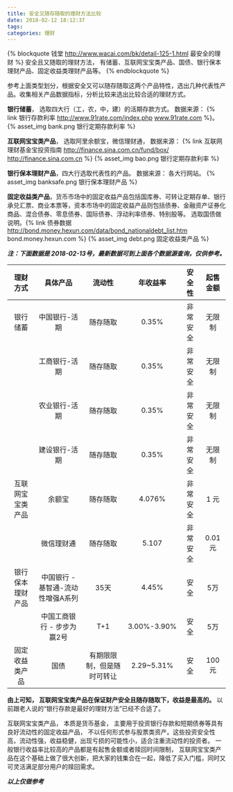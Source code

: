 ```yaml
---
title: 安全又随存随取的理财方法比较
date: 2018-02-12 18:12:37
tags:
categories: 理财
---
```

{% blockquote 钱堂  http://www.wacai.com/bk/detail-125-1.html
  最安全的理财 %}
安全且又随取的理财方法， 有储蓄、互联网宝宝类产品、国债、银行保本理财产品、固定收益类理财产品等。
{% endblockquote %}

参考上面类型划分，根据安全又可以随存随取这两个产品特性，选出几种代表性产品。收集相关产品数据指标，分析比较来选出比较合适的理财方式。
<!-- more -->

**银行储蓄**， 选取四大行（工，农，中，建）的活期存款方式。 数据来源： {% link 银行存款利率 http://www.91rate.com/index.php www.91rate.com %}。
{% asset_img bank.png 银行定期存款利率 %}

**互联网宝宝类产品**， 选取阿里余额宝，微信理财通， 数据来源： {% link 互联网理财基金宝投资指南
 http://finance.sina.com.cn/fund/box/ http://finance.sina.com.cn %}
 {% asset_img bao.png 银行定期存款利率 %}

**银行保本理财产品**，四大行选取代表性的产品。 数据来源： 各大行网站。
{% asset_img banksafe.png 银行保本理财产品 %}

**固定收益类产品**，货币市场中的固定收益产品包括国库券、可转让定期存单、银行承兑汇票、商业本票等，资本市场中的固定收益产品则包括债券、金融资产证券化商品、混合债券、零息债券、国际债券、浮动利率债券、特别股等。 选取国债做说明。{% link 债券数据  http://bond.money.hexun.com/data/bond_nationaldebt_list.htm bond.money.hexun.com %}
 {% asset_img debt.png 固定收益类产品 %}

***注：下面数据是 2018-02-13号，最新数据可到上面各个数据源查询，仅供参考。***

|理财方式       |  具体产品    |流动性       | 年收益率      | 安全性   | 起售金额|
|:------:      |:------:     |:------:     |:------:     |:------:  |:------:  |
|银行储蓄       | 中国银行-活期| 随存随取     | 0.35%       |非常安全 | 无限制 |
|              | 工商银行-活期| 随存随取     | 0.35%       |非常安全 | 无限制 |
|              | 农业银行-活期| 随存随取     | 0.35%       |非常安全 | 无限制 |
|              | 建设银行-活期| 随存随取     | 0.35%       |非常安全 | 无限制 |
|互联网宝宝类产品| 余额宝      | 随存随取     | 4.076%      |非常安全 | 1 元   |
|              | 微信理财通   | 随存随取     | 5.107      |非常安全 | 0.01 元 |
|银行保本理财产品| 中国银行 -基智通-流动性增强A系列	| 35天 | 4.45%	 | 安全  | 5万 |
|               | 中国工商银行 - 步步为赢2号 | T+1 | 3.00%-3.90%	 | 安全  | 5万 |
|固定收益类产品 |  国债  | 有期限限制，但是随时可转让  | 2.29~5.31% | 安全 |  100元 |

**由上可知， 互联网宝宝类产品在保证财产安全且随存随取下，收益是最高的。** 以前跟老人说的“银行存款是最好的理财方法”已经不合适了。

互联网宝宝类产品， 本质是货币基金， 主要用于投资银行存款和短期债券等具有良好流动性的固定收益产品， 不以任何形式参与股票类资产。这些投资安全性高，流动性强，收益稳健，出现亏损的可能性小，适合注重流动性的投资者。
 一般银行收益率比较高的产品都是有起售金额或者赎回时间限制， 互联网宝宝类产品在这个基础上做了很大创新，把大家的钱集合在一起，降低了买入门槛，同时又可灵活满足部分用户的赎回需求。

 ***以上仅做参考***
